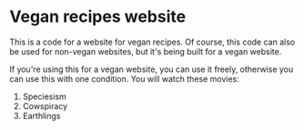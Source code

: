 # Vegan recipes website

This is a code for a website for vegan recipes. Of course, this code can also be 
used for non-vegan websites, but it's being built for a vegan website. 

If you're using this for a vegan website, you can use it freely, 
otherwise you can use this with one condition. You will watch these movies:

1. Speciesism
2. Cowspiracy
3. Earthlings

